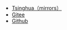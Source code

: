 
* [Tsinghua（mirrors）](https://mirrors.tuna.tsinghua.edu.cn/osdn/redclinux/72824/)
* [Gitee](https://gitee.com/Zhousy233/bifang-linux.index)
* [Github](https://github.com/BifangLinux)
